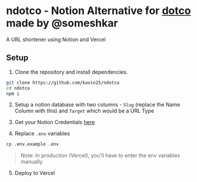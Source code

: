 # ndotco - Notion Alternative for [dotco](https://github.com/domeshkar/dotco) made by @someshkar

A URL shortener using Notion and Vercel

## Setup
1. Clone the repository and install dependencies.
```sh
git clone https://github.com/kavin25/ndotco
cd ndotco
npm i
```

2. Setup a notion database with two columns - `Slug` (replace the Name Column with this) and `Target` which would be a URL Type

3. Get your Notion Credentials [here](https://www.notion.so/my-integrations)

4. Replace `.env` variables
```sh
cp .env.example .env
```
> Note: In production (Vercel), you'll have to enter the env variables manually

5. Deploy to Vercel
